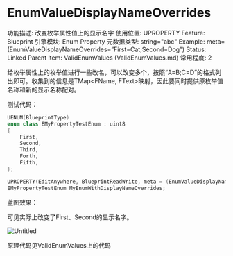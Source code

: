 # EnumValueDisplayNameOverrides

功能描述: 改变枚举属性值上的显示名字
使用位置: UPROPERTY
Feature: Blueprint
引擎模块: Enum Property
元数据类型: string="abc"
Example: meta=(EnumValueDisplayNameOverrides=”First=Cat;Second=Dog”)
Status: Linked
Parent item: ValidEnumValues (ValidEnumValues.md)
常用程度: 2

给枚举属性上的枚举值进行一些改名，可以改变多个，按照“A=B;C=D”的格式列出即可。收集到的信息是TMap<FName, FText>映射，因此要同时提供原枚举值名称和新的显示名称配对。

测试代码：

```cpp
UENUM(BlueprintType)
enum class EMyPropertyTestEnum : uint8
{
	First,
	Second,
	Third,
	Forth,
	Fifth,
};

UPROPERTY(EditAnywhere, BlueprintReadWrite, meta = (EnumValueDisplayNameOverrides = "First=Cat;Second=Dog"))
EMyPropertyTestEnum MyEnumWithDisplayNameOverrides;
```

蓝图效果：

可见实际上改变了First、Second的显示名字。

![Untitled](EnumValueDisplayNameOverrides/Untitled.png)

原理代码见ValidEnumValues上的代码